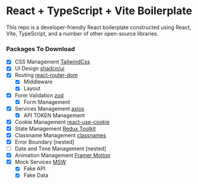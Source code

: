 # React + TypeScript + Vite Boilerplate

This repo is a developer-friendly React boilerplate constructed using React, Vite, TypeScript, and a number of other
open-source libraries.

### Packages To Download

- [x] CSS Management [TailwindCss](https://tailwindcss.com)
- [x] UI Design [shadcn/ui](https://ui.shadcn.com/)
- [x] Routing [react-router-dom](https://www.npmjs.com/package/react-router-dom)
    - [x] Middleware
    - [x] Layout
- [x] Form Validation [zod](https://www.npmjs.com/package/zod)
    - [x] Form Management
- [x] Services Management [axios](https://www.npmjs.com/package/axios)
  - [x] API TOKEN Management
- [x] Cookie Management [react-use-cookie](https://www.npmjs.com/package/react-use-cookie)
- [x] State Management [Redux Toolkit](https://www.npmjs.com/package/@reduxjs/toolkit)
- [x] Classname Management [classnames](https://www.npmjs.com/package/classnames)
- [x] Error Boundary [nested]
- [ ] Date and Time Management [nested]
- [x] Animation Management [Framer Motion](https://www.npmjs.com/package/framer-motion)
- [x] Mock Services [MSW](https://www.npmjs.com/package/msw)
    - [x] Fake API
    - [x] Fake Data
